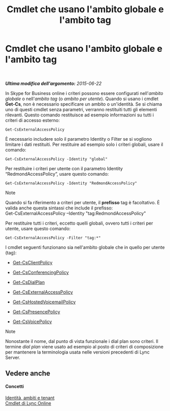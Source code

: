 ﻿---
title: Cmdlet che usano l'ambito globale e l'ambito tag
TOCTitle: Cmdlet che usano l'ambito globale e l'ambito tag
ms:assetid: 1e2bc055-8a72-425e-967b-e253add7018c
ms:mtpsurl: https://technet.microsoft.com/it-it/library/Dn362774(v=OCS.15)
ms:contentKeyID: 56269887
ms.date: 08/24/2015
mtps_version: v=OCS.15
ms.translationtype: HT
---

# Cmdlet che usano l'ambito globale e l'ambito tag

 

_**Ultima modifica dell'argomento:** 2015-06-22_

In Skype for Business online i criteri possono essere configurati nell'*ambito globale* o nell'*ambito tag* (o *ambito per utente*). Quando si usano i cmdlet **Get-Cs**, non è necessario specificare un ambito o un'identità. Se si chiama uno di questi cmdlet senza parametri, verranno restituiti tutti gli elementi rilevanti. Questo comando restituisce ad esempio informazioni su tutti i criteri di accesso esterno:

    Get-CsExternalAccessPolicy

È necessario includere solo il parametro Identity o Filter se si vogliono limitare i dati restituiti. Per restituire ad esempio solo i criteri globali, usare il comando:

    Get-CsExternalAccessPolicy -Identity "global"

Per restituire i criteri per utente con il parametro Identity “RedmondAccessPolicy”, usare questo comando:

    Get-CsExternalAccessPolicy -Identity "RedmondAccessPolicy"


> [!NOTE]
> Quando si fa riferimento a criteri per utente, il <STRONG>prefisso</STRONG> tag è facoltativo. È valida anche questa sintassi che include il prefisso:<BR>Get-CsExternalAccessPolicy –Identity "tag:RedmondAccessPolicy"



Per restituire tutti i criteri, eccetto quelli globali, ovvero tutti i criteri per utente, usare questo comando:

    Get-CsExternalAccessPolicy -Filter "tag:*"

I cmdlet seguenti funzionano sia nell'ambito globale che in quello per utente (tag):

  - [Get-CsClientPolicy](https://docs.microsoft.com/en-us/powershell/module/skype/Get-CsClientPolicy)

  - [Get-CsConferencingPolicy](https://docs.microsoft.com/en-us/powershell/module/skype/Get-CsConferencingPolicy)

  - [Get-CsDialPlan](https://docs.microsoft.com/en-us/powershell/module/skype/Get-CsDialPlan)

  - [Get-CsExternalAccessPolicy](https://docs.microsoft.com/en-us/powershell/module/skype/Get-CsExternalAccessPolicy)

  - [Get-CsHostedVoicemailPolicy](https://docs.microsoft.com/en-us/powershell/module/skype/Get-CsHostedVoicemailPolicy)

  - [Get-CsPresencePolicy](https://docs.microsoft.com/en-us/powershell/module/skype/Get-CsPresencePolicy)

  - [Get-CsVoicePolicy](https://docs.microsoft.com/en-us/powershell/module/skype/Get-CsVoicePolicy)


> [!NOTE]
> Nonostante il nome, dal punto di vista funzionale i dial plan sono criteri. Il termine <EM>dial plan</EM> viene usato ad esempio al posto di criteri di composizione per mantenere la terminologia usata nelle versioni precedenti di Lync Server.



## Vedere anche

#### Concetti

[Identità, ambiti e tenant](identities-scopes-and-tenants-in-skype-for-business-online.md)  
[Cmdlet di Lync Online](the-skype-for-business-online-cmdlets.md)


